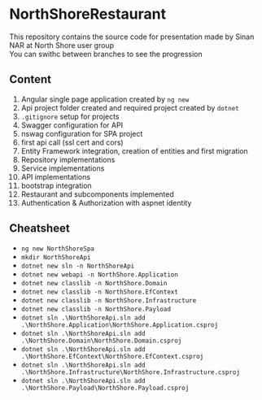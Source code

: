 # NorthShoreRestaurant
This repository contains the source code for presentation made by Sinan NAR at North Shore user group <br>
You can swithc between branches to see the progression

## Content
1. Angular single page application created by `ng new`
2. Api project folder created and required project created by `dotnet`
3. `.gitignore` setup for projects
4. Swagger configuration for API
5. nswag configuration for SPA project
6. first api call (ssl cert and cors)
7. Entity Framework integration, creation of entities and first migration
8. Repository implementations
9. Service implementations
10. API implementations
11. bootstrap integration
12. Restaurant and subcomponents implemented
13. Authentication & Authorization with aspnet identity

## Cheatsheet
* `ng new NorthShoreSpa`
* `mkdir NorthShoreApi`
* `dotnet new sln -n NorthShoreApi`
* `dotnet new webapi -n NorthShore.Application`
* `dotnet new classlib -n NorthShore.Domain`
* `dotnet new classlib -n NorthShore.EfContext`
* `dotnet new classlib -n NorthShore.Infrastructure`
* `dotnet new classlib -n NorthShore.Payload`
* `dotnet sln .\NorthShoreApi.sln add .\NorthShore.Application\NorthShore.Application.csproj` 
* `dotnet sln .\NorthShoreApi.sln add .\NorthShore.Domain\NorthShore.Domain.csproj` 
* `dotnet sln .\NorthShoreApi.sln add .\NorthShore.EfContext\NorthShore.EfContext.csproj` 
* `dotnet sln .\NorthShoreApi.sln add .\NorthShore.Infrastructure\NorthShore.Infrastructure.csproj` 
* `dotnet sln .\NorthShoreApi.sln add .\NorthShore.Payload\NorthShore.Payload.csproj` 
